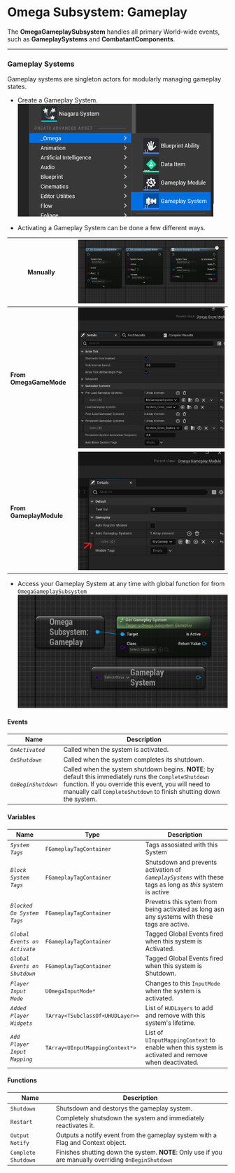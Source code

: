 # Omega Subsystem: Gameplay
The **OmegaGameplaySubsystem** handles all primary World-wide events, such as **GameplaySystems** and **CombatantComponents**.

___
### Gameplay Systems

Gameplay systems are singleton actors for modularly managing gameplay states.

* Create a Gameplay System.
![alt text](../../images/tutorial/subsystem_gameplay/tut_SubGameplay_system_1.png)

* Activating a Gameplay System can be done a few different ways.

|Manually| ![](../../images/tutorial/subsystem_gameplay/tut_SubGameplay_system_activ_1.png)
|-|-|
|**From OmegaGameMode**| ![](../../images/tutorial/subsystem_gameplay/tut_SubGameplay_system_activ_2.png)
|**From GameplayModule**| ![](../../images/tutorial/subsystem_gameplay/tut_SubGameplay_system_activ_3.png)

* Access your Gameplay System at any time with global function for from `OmegaGameplaySubsystem`
![alt text](../../images/tutorial/subsystem_gameplay/tut_SubGameplay_system_2.png)


#### Events
| Name | Description |
|-|-|
| *`OnActivated`* | Called when the system is activated.
| *`OnShutdown`* | Called when the system completes its shutdown.
| *`OnBeginShutdown`* | Called when the system shutdown begins. **NOTE**: by default this immediately runs the `CompleteShutdown` function. If you override this event, you will need to manually call `CompleteShutdown` to finish shutting down the system.

#### Variables
| Name | Type | Description |
|-|-|-|
| *`System Tags`* |`FGameplayTagContainer`| Tags assosiated with this System
| *`Block System Tags`* |`FGameplayTagContainer`| Shutsdown and prevents activation of *`GameplaySystems`* with these tags as long as *this* system is active
| *`Blocked On System Tags`* |`FGameplayTagContainer`| Prevetns this sytem from being activated as long asn any systems with these tags are active.
| *`Global Events on Activate`* |`FGameplayTagContainer`| Tagged Global Events fired when this system is Activated.
| *`Global Events on Shutdown`* |`FGameplayTagContainer`| Tagged Global Events fired when this system is Shutdown.
| *`Player Input Mode`* |`UOmegaInputMode*`| Changes to this `InputMode` when the system is activated.
| *`Added Player Widgets`* |`TArray<TSubclassOf<UHUDLayer>>`| List of `HUDLayers` to add and remove with this system's lifetime.
| *`Add Player Input Mapping`* |`TArray<UInputMappingContext*>`| List of `UInputMappingContext` to enable when this system is activated and remove when deactivated.

#### Functions
| Name | Description|
|-|-|
|`Shutdown`| Shutsdown and destorys the gameplay system.
|`Restart`| Completely shutsdown the system and immediately reactivates it.
| `Output Notify` | Outputs a notify event from the gameplay system with a Flag and Context object.
|`Complete Shutdown`| Finishes shutting down the system. **NOTE**: Only use if you are manually overriding `OnBeginShutdown`

